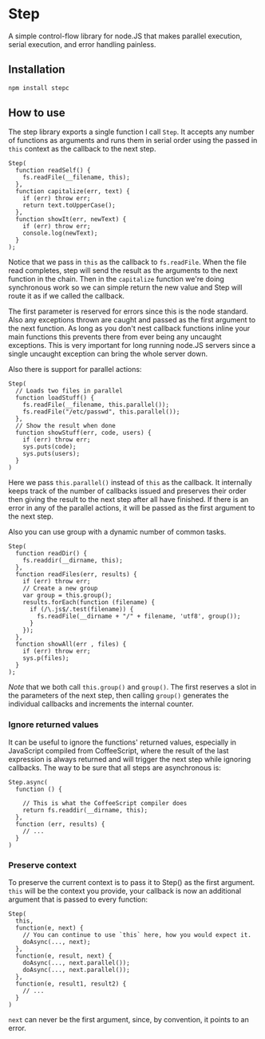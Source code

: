 # Step

A simple control-flow library for node.JS that makes parallel execution, serial execution, and error handling painless.

## Installation

```sh
npm install stepc
```

## How to use

The step library exports a single function I call `Step`.  It accepts any number of functions as arguments and runs them in serial order using the passed in `this` context as the callback to the next step.

    Step(
      function readSelf() {
        fs.readFile(__filename, this);
      },
      function capitalize(err, text) {
        if (err) throw err;
        return text.toUpperCase();
      },
      function showIt(err, newText) {
        if (err) throw err;
        console.log(newText);
      }
    );

Notice that we pass in `this` as the callback to `fs.readFile`.  When the file read completes, step will send the result as the arguments to the next function in the chain.  Then in the `capitalize` function we're doing synchronous work so we can simple return the new value and Step will route it as if we called the callback.

The first parameter is reserved for errors since this is the node standard.  Also any exceptions thrown are caught and passed as the first argument to the next function.  As long as you don't nest callback functions inline your main functions this prevents there from ever being any uncaught exceptions.  This is very important for long running node.JS servers since a single uncaught exception can bring the whole server down.

Also there is support for parallel actions:

    Step(
      // Loads two files in parallel
      function loadStuff() {
        fs.readFile(__filename, this.parallel());
        fs.readFile("/etc/passwd", this.parallel());
      },
      // Show the result when done
      function showStuff(err, code, users) {
        if (err) throw err;
        sys.puts(code);
        sys.puts(users);
      }
    )

Here we pass `this.parallel()` instead of `this` as the callback.  It internally keeps track of the number of callbacks issued and preserves their order then giving the result to the next step after all have finished.  If there is an error in any of the parallel actions, it will be passed as the first argument to the next step.

Also you can use group with a dynamic number of common tasks.

    Step(
      function readDir() {
        fs.readdir(__dirname, this);
      },
      function readFiles(err, results) {
        if (err) throw err;
        // Create a new group
        var group = this.group();
        results.forEach(function (filename) {
          if (/\.js$/.test(filename)) {
            fs.readFile(__dirname + "/" + filename, 'utf8', group());
          }
        });
      },
      function showAll(err , files) {
        if (err) throw err;
        sys.p(files);
      }
    );

*Note* that we both call `this.group()` and `group()`.  The first reserves a slot in the parameters of the next step, then calling `group()` generates the individual callbacks and increments the internal counter.

### Ignore returned values

It can be useful to ignore the functions' returned values, especially in JavaScript compiled from CoffeeScript, where the result of the last expression is always returned and will trigger the next step while ignoring callbacks. The way to be sure that all steps are asynchronous is:

    Step.async(
      function () {

        // This is what the CoffeeScript compiler does
        return fs.readdir(__dirname, this);
      },
      function (err, results) {
        // ...
      }
    )

### Preserve context

To preserve the current context is to pass it to Step() as the first argument. `this` will be the context you provide, your callback is now an additional argument that is passed to every function:

    Step(
      this,
      function(e, next) {
        // You can continue to use `this` here, how you would expect it.
        doAsync(..., next);
      },
      function(e, result, next) {
        doAsync(..., next.parallel());
        doAsync(..., next.parallel());
      },
      function(e, result1, result2) {
        // ...
      }
    )

`next` can never be the first argument, since, by convention, it points to an error.

